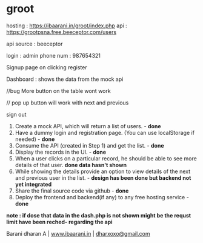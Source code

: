 # groot
hosting : https://ibaarani.in/groot/index.php
api : https://grootpsna.free.beeceptor.com/users

api source : beeceptor

login : admin 
phone num : 987654321
 
Signup page on clicking register 

Dashboard : shows the data from the mock api 


//bug More button  on the table wont work <just nedd to integrate the pop up which is down to  the table in more >

// pop up button will work with next and previous 

sign out 



1. Create a mock API, which will return a list of users. - **done**
2. Have a dummy login and registration page. (You can use localStorage if needed) - **done** 
3. Consume the API (created in Step 1) and get the list. - **done** 
4. Display the records in the UI. - **done** 
5. When a user clicks on a particular record, he should be able to see more details of that
user. **done data hasn't shown**    
6. While showing the details provide an option to view details of the next and previous user
in the list. - **design has been done but backend not yet integrated**
7. Share the final source code via github - **done**
8. Deploy the frontend and backend(if any) to any free hosting service - **done** 
 
**note : if dose that data in the dash.php is not shown  might be the requst limit have been reched- regarding the api**

Barani dharan A | www.ibaarani.in | dharxoxo@gmail.com
